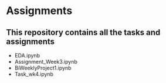 # Assignments

## This repository contains all the tasks and assignments

* EDA.ipynb
* Assignment_Week3.ipynb
* BiWeeklyProject1.ipynb
* Task_wk4.ipynb
